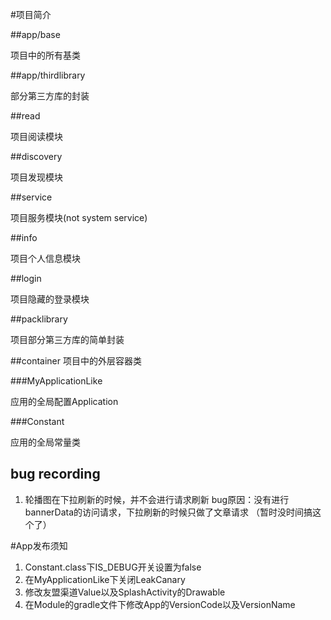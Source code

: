 #项目简介

##app/base

项目中的所有基类

##app/thirdlibrary

部分第三方库的封装

##read 

项目阅读模块

##discovery

项目发现模块

##service

项目服务模块(not system service)

##info

项目个人信息模块

##login

项目隐藏的登录模块

##packlibrary

项目部分第三方库的简单封装

##container
项目中的外层容器类

###MyApplicationLike

应用的全局配置Application

###Constant

应用的全局常量类

## bug recording 

1. 轮播图在下拉刷新的时候，并不会进行请求刷新 
    bug原因：没有进行bannerData的访问请求，下拉刷新的时候只做了文章请求
          （暂时没时间搞这个了）
          
#App发布须知

1. Constant.class下IS_DEBUG开关设置为false
2. 在MyApplicationLike下关闭LeakCanary
3. 修改友盟渠道Value以及SplashActivity的Drawable
4. 在Module的gradle文件下修改App的VersionCode以及VersionName




